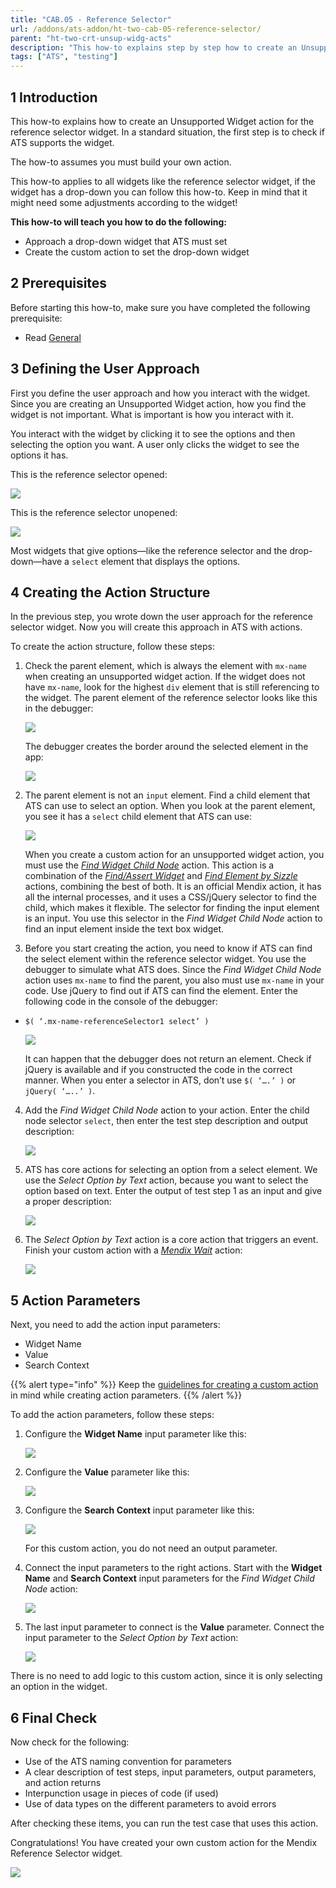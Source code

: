 ```yaml
---
title: "CAB.05 - Reference Selector"
url: /addons/ats-addon/ht-two-cab-05-reference-selector/
parent: "ht-two-crt-unsup-widg-acts"
description: "This how-to explains step by step how to create an Unsupported Widget action for the Mendix Reference Selector widget."
tags: ["ATS", "testing"]
---
```


## 1 Introduction

This how-to explains how to create an Unsupported Widget action for the reference selector widget. In a standard situation, the first step is to check if ATS supports the widget. 

The how-to assumes you must build your own action.

This how-to applies to all widgets like the reference selector widget, if the widget has a drop-down you can follow this how-to. Keep in mind that it might need some adjustments according to the widget!

**This how-to will teach you how to do the following:**

* Approach a drop-down widget that ATS must set
* Create the custom action to set the drop-down widget

## 2 Prerequisites

Before starting this how-to, make sure you have completed the following prerequisite:
 
* Read [General](/addons/ats-addon/ht-two-custom-action-general/)

## 3 Defining the User Approach

First you define the user approach and how you interact with the widget. Since you are creating an Unsupported Widget action, how you find the widget is not important. What is important is how you interact with it.

You interact with the widget by clicking it to see the options and then selecting the option you want. A user only clicks the widget to see the options it has.

This is the reference selector opened:

![](/attachments/addons/ats-addon//ht/ht-two/ht-two-create-custom-actions/ht-two-crt-unsup-widg-acts/ht-two-cab-05-reference-selector/ref-selector-unopenend.png)

This is the reference selector unopened:

![](/attachments/addons/ats-addon//ht/ht-two/ht-two-create-custom-actions/ht-two-crt-unsup-widg-acts/ht-two-cab-05-reference-selector/ref-selector-openend.png)

Most widgets that give options—like the reference selector and the drop-down—have a `select` element that displays the options.

## 4 Creating the Action Structure

In the previous step, you wrote down the user approach for the reference selector widget. Now you will create this approach in ATS with actions.

To create the action structure, follow these steps:

1.  Check the parent element, which is always the element with `mx-name` when creating an unsupported widget action. If the widget does not have `mx-name`, look for the highest `div` element that is still referencing to the widget. The parent element of the reference selector looks like this in the debugger:

    ![](/attachments/addons/ats-addon//ht/ht-two/ht-two-create-custom-actions/ht-two-crt-unsup-widg-acts/ht-two-cab-05-reference-selector/ref-selector-parentelement.png)

    The debugger creates the border around the selected element in the app:

    ![](/attachments/addons/ats-addon//ht/ht-two/ht-two-create-custom-actions/ht-two-crt-unsup-widg-acts/ht-two-cab-05-reference-selector/ref-selector-parentelement-outlined.png)

2.  The parent element is not an `input` element. Find a child element that ATS can use to select an option. When you look at the parent element, you see it has a `select` child element that ATS can use:

    ![](/attachments/addons/ats-addon//ht/ht-two/ht-two-create-custom-actions/ht-two-crt-unsup-widg-acts/ht-two-cab-05-reference-selector/ref-selector-childelement-select.png)

    When you create a custom action for an unsupported widget action, you must use the [*Find Widget Child Node*](/addons/ats-addon/rg-one-find-widget-child-node/) action. This action is a combination of the [*Find/Assert Widget*](/addons/ats-addon/rg-one-findassert-widget/) and [*Find Element by Sizzle*](/addons/ats-addon/rg-one-find-element-by-sizzle/) actions, combining the best of both. It is an official Mendix action, it has all the internal processes, and it uses a CSS/jQuery selector to find the child, which makes it flexible. The selector for finding the input element is an input. You use this selector in the *Find Widget Child Node* action to find an input element inside the text box widget.

3.  Before you start creating the action, you need to know if ATS can find the select element within the reference selector widget. You use the debugger to simulate what ATS does. Since the *Find Widget Child Node* action uses `mx-name` to find the parent, you also must use `mx-name` in your code. Use jQuery to find out if ATS can find the element. Enter the following code in the console of the debugger:
  * `$( ‘.mx-name-referenceSelector1 select’ )`

    ![](/attachments/addons/ats-addon//ht/ht-two/ht-two-create-custom-actions/ht-two-crt-unsup-widg-acts/ht-two-cab-05-reference-selector/ref-selector-childelement-select-selector.png)

    It can happen that the debugger does not return an element. Check if jQuery is available and if you constructed the code in the correct manner. When you enter a selector in ATS, don’t use `$( ‘….’ )` or `jQuery( ‘…..’ )`.

4.  Add the *Find Widget Child Node* action to your action. Enter the child node selector `select`, then enter the test step description and output description:

    ![](/attachments/addons/ats-addon//ht/ht-two/ht-two-create-custom-actions/ht-two-crt-unsup-widg-acts/ht-two-cab-05-reference-selector/ref-selector-findwidgetchildnode-action.png)

5.  ATS has core actions for selecting an option from a select element. We use the *Select Option by Text* action, because you want to select the option based on text. Enter the output of test step 1 as an input and give a proper description:

    ![](/attachments/addons/ats-addon//ht/ht-two/ht-two-create-custom-actions/ht-two-crt-unsup-widg-acts/ht-two-cab-05-reference-selector/ref-selector-selectoptionbytext-action.png)

6.  The *Select Option by Text* action is a core action that triggers an event. Finish your custom action with a [*Mendix Wait*](/addons/ats-addon/rg-one-mendix-wait/) action:

    ![](/attachments/addons/ats-addon//ht/ht-two/ht-two-create-custom-actions/ht-two-crt-unsup-widg-acts/ht-two-cab-05-reference-selector/ref-selector-mendixwait-action.png)

## 5 Action Parameters

Next, you need to add the action input parameters:

* Widget Name
* Value
* Search Context

{{% alert type="info" %}}
Keep the [guidelines for creating a custom action](/addons/ats-addon/ht-two-guidelines-custom-action/) in mind while creating action parameters.
{{% /alert %}}

To add the action parameters, follow these steps:

1.  Configure the **Widget Name** input parameter like this:

    ![](/attachments/addons/ats-addon//ht/ht-two/ht-two-create-custom-actions/ht-two-crt-unsup-widg-acts/ht-two-cab-05-reference-selector/widget-name-parameter.png)

2.  Configure the **Value** parameter like this:

    ![](/attachments/addons/ats-addon//ht/ht-two/ht-two-create-custom-actions/ht-two-crt-unsup-widg-acts/ht-two-cab-05-reference-selector/value-parameter.png)

3.  Configure the **Search Context** input parameter like this:

    ![](/attachments/addons/ats-addon//ht/ht-two/ht-two-create-custom-actions/ht-two-crt-unsup-widg-acts/ht-two-cab-05-reference-selector/search-context-parameter.png)

    For this custom action, you do not need an output parameter.

4.  Connect the input parameters to the right actions. Start with the **Widget Name** and **Search Context** input parameters for the *Find Widget Child Node* action:

    ![](/attachments/addons/ats-addon//ht/ht-two/ht-two-create-custom-actions/ht-two-crt-unsup-widg-acts/ht-two-cab-05-reference-selector/ref-selector-findwidgetchildnode-inputparameters.png)

5.  The last input parameter to connect is the **Value** parameter. Connect the input parameter to the *Select Option by Text* action:

    ![](/attachments/addons/ats-addon//ht/ht-two/ht-two-create-custom-actions/ht-two-crt-unsup-widg-acts/ht-two-cab-05-reference-selector/ref-selector-selectoptionbytext-inputparameters.png)

There is no need to add logic to this custom action, since it is only selecting an option in the widget.

## 6 Final Check

Now check for the following:

* Use of the ATS naming convention for parameters
* A clear description of test steps, input parameters, output parameters, and action returns
* Interpunction usage in pieces of code (if used)
* Use of data types on the different parameters to avoid errors

After checking these items, you can run the test case that uses this action.

Congratulations! You have created your own custom action for the Mendix Reference Selector widget.

![](/attachments/addons/ats-addon//ht/ht-two/ht-two-create-custom-actions/ht-two-crt-unsup-widg-acts/ht-two-cab-05-reference-selector/ref-selector-finishedaction.png)

